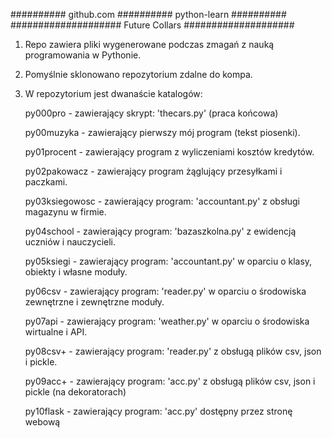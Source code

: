 ########## github.com ########## python-learn ##########
#################### Future Collars ####################

1. Repo zawiera pliki wygenerowane podczas zmagań z nauką programowania w Pythonie.

2. Pomyślnie sklonowano repozytorium zdalne do kompa.

3. W repozytorium jest dwanaście katalogów:

	py000pro		- zawierający skrypt: 'thecars.py' (praca końcowa)
	
	py00muzyka		- zawierający pierwszy mój program (tekst piosenki).
	
	py01procent		- zawierający program z wyliczeniami kosztów kredytów.

	py02pakowacz		- zawierający program żąglujący przesyłkami i paczkami.

	py03ksiegowosc		- zawierający program: 'accountant.py' z obsługi magazynu w firmie.

	py04school		- zawierający program: 'bazaszkolna.py' z ewidencją uczniów i nauczycieli.

	py05ksiegi		- zawierający program: 'accountant.py' w oparciu o klasy, obiekty i własne moduły.

	py06csv			- zawierający program: 'reader.py' w oparciu o środowiska zewnętrzne i zewnętrzne moduły.

	py07api			- zawierający program: 'weather.py' w oparciu o środowiska wirtualne i API.

	py08csv+		- zawierający program: 'reader.py' z obsługą plików csv, json i pickle.

	py09acc+		- zawierający program: 'acc.py' z obsługą plików csv, json i pickle (na dekoratorach)
	
	py10flask		- zawierający program: 'acc.py' dostępny przez stronę webową
